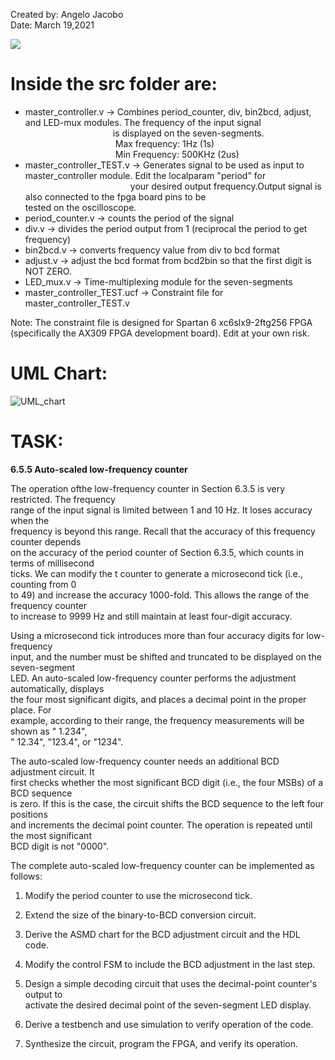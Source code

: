 Created by: Angelo Jacobo   
Date: March 19,2021  


[![](https://user-images.githubusercontent.com/87559347/126093764-a458a61c-2c31-40b8-9c9f-9af2a3c026dd.png )](https://youtu.be/Ehs9XNcmrOc )

# Inside the src folder are:  
* master_controller.v -> Combines period_counter, div, bin2bcd, adjust, and LED-mux modules. The frequency of the input signal 
&emsp;&emsp;&emsp;&emsp;&emsp;&emsp;&emsp;&emsp;&emsp;&emsp;is displayed on the seven-segments.  
&emsp;&emsp;&emsp;&emsp;&emsp;&emsp;&emsp;&emsp;&emsp;&emsp; Max frequency: 1Hz (1s)  
&emsp;&emsp;&emsp;&emsp;&emsp;&emsp;&emsp;&emsp;&emsp;&emsp; Min Frequency: 500KHz (2us)  
* master_controller_TEST.v -> Generates signal to be used as input to master_controller module. Edit the localparam "period" for  
&emsp;&emsp;&emsp;&emsp;&emsp;&emsp;&emsp;&emsp;&emsp;&emsp;&emsp;&emsp;your desired output frequency.Output signal is also connected to the fpga board pins to be 
&emsp;&emsp;&emsp;&emsp;&emsp;&emsp;&emsp;&emsp;&emsp;&emsp;&emsp;&emsp;tested on the oscilloscope.
* period_counter.v -> counts the period of the signal
* div.v -> divides the period output from 1 (reciprocal the period to get frequency)
* bin2bcd.v -> converts frequency value from div to bcd format
* adjust.v -> adjust the bcd format from bcd2bin so that the first digit is NOT ZERO.
* LED_mux.v -> Time-multiplexing module for the seven-segments
* master_controller_TEST.ucf -> Constraint file for master_controller_TEST.v


Note: The constraint file is designed for Spartan 6 xc6slx9-2ftg256 FPGA (specifically the AX309 FPGA development board). Edit at your own risk.

# UML Chart:  
![UML_chart](https://user-images.githubusercontent.com/87559347/126092102-42d5e856-ef83-42da-b1eb-9a086d47ee0d.jpg)



# TASK:
**6.5.5 Auto-scaled low-frequency counter**

The operation ofthe low-frequency counter in Section 6.3.5 is very restricted. The frequency  
range of the input signal is limited between 1 and 10 Hz. It loses accuracy when the  
frequency is beyond this range. Recall that the accuracy of this frequency counter depends  
on the accuracy of the period counter of Section 6.3.5, which counts in terms of millisecond  
ticks. We can modify the t counter to generate a microsecond tick (i.e., counting from 0   
to 49) and increase the accuracy 1000-fold. This allows the range of the frequency counter  
to increase to 9999 Hz and still maintain at least four-digit accuracy.  

Using a microsecond tick introduces more than four accuracy digits for low-frequency  
input, and the number must be shifted and truncated to be displayed on the seven-segment  
LED. An auto-scaled low-frequency counter performs the adjustment automatically, displays  
the four most significant digits, and places a decimal point in the proper place. For  
example, according to their range, the frequency measurements will be shown as " 1.234",   
" 12.34", "123.4", or "1234".  

The auto-scaled low-frequency counter needs an additional BCD adjustment circuit. It   
first checks whether the most significant BCD digit (i.e., the four MSBs) of a BCD sequence  
is zero. If this is the case, the circuit shifts the BCD sequence to the left four positions  
and increments the decimal point counter. The operation is repeated until the most significant   
BCD digit is not "0000".   

The complete auto-scaled low-frequency counter can be implemented as follows:  

1. Modify the period counter to use the microsecond tick.    

2. Extend the size of the binary-to-BCD conversion circuit.  

3. Derive the ASMD chart for the BCD adjustment circuit and the HDL code.  

4. Modify the control FSM to include the BCD adjustment in the last step.  

5. Design a simple decoding circuit that uses the decimal-point counter's output to  
activate the desired decimal point of the seven-segment LED display.

6. Derive a testbench and use simulation to verify operation of the code.  

7. Synthesize the circuit, program the FPGA, and verify its operation.   
